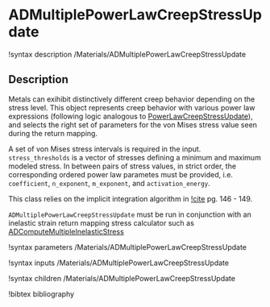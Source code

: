 # ADMultiplePowerLawCreepStressUpdate

!syntax description /Materials/ADMultiplePowerLawCreepStressUpdate

## Description

Metals can exihibit distinctively different creep behavior depending on the stress
level. This object represents creep behavior with various power law expressions (following
logic analogous to [PowerLawCreepStressUpdate](PowerLawCreepStressUpdate.md)), 
and selects the right set of parameters for the von Mises stress value seen during
the return mapping. 

A set of von Mises stress intervals is required in the input. `stress_thresholds` is a 
vector of stresses defining a minimum and maximum modeled stress. In between pairs of
stress values, in strict order, the corresponding ordered power law parametes must be
provided, i.e. `coefficient`, `n_exponent`, `m_exponent`, and `activation_energy`.
 
This class relies on the implicit integration algorithm in
[!cite](dunne2005introduction) pg. 146 - 149.

`ADMultiplePowerLawCreepStressUpdate` must be run in conjunction with an inelastic
strain return mapping stress calculator such as
[ADComputeMultipleInelasticStress](ADComputeMultipleInelasticStress.md)

!syntax parameters /Materials/ADMultiplePowerLawCreepStressUpdate

!syntax inputs /Materials/ADMultiplePowerLawCreepStressUpdate

!syntax children /Materials/ADMultiplePowerLawCreepStressUpdate

!bibtex bibliography
